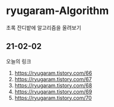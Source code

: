 # ryugaram-Algorithm
초록 잔디밭에 알고리즘을 올려보기

## 21-02-02

  오늘의 링크
  1.  https://ryugaram.tistory.com/66
  2.  https://ryugaram.tistory.com/67
  3.  https://ryugaram.tistory.com/68
  4.  https://ryugaram.tistory.com/69
  5.  https://ryugaram.tistory.com/70
